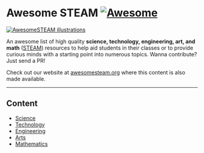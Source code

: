 # Awesome STEAM [![Awesome](https://awesome.re/badge.svg)](https://awesome.re)

[![AwesomeSTEAM illustrations](https://user-images.githubusercontent.com/30447336/200147061-5f2b8f0a-de03-453e-8d98-aa3ebbbcfb88.png)](https://awesomesteam.org/about/)

An awesome list of high quality __science, technology, engineering, art, and math__ ([STEAM](https://en.wikipedia.org/wiki/STEAM_fields)) resources to help aid students in their classes or to provide curious minds with a starting point into numerous topics. Wanna contribute? Just send a PR!

Check out our website at [awesomesteam.org](https://awesomesteam.org) where this content is also made available.

---

## Content

- [Science](https://github.com/RahulBirCodes/awesome-steam/blob/main/content/science/index.md)
- [Technology](https://github.com/RahulBirCodes/awesome-steam/blob/main/content/technology/index.md)
- [Engineering](https://github.com/RahulBirCodes/awesome-steam/blob/main/content/engineering/index.md)
- [Arts](https://github.com/RahulBirCodes/awesome-steam/blob/main/content/arts/index.md)
- [Mathematics](https://github.com/RahulBirCodes/awesome-steam/blob/main/content/mathematics/index.md)
